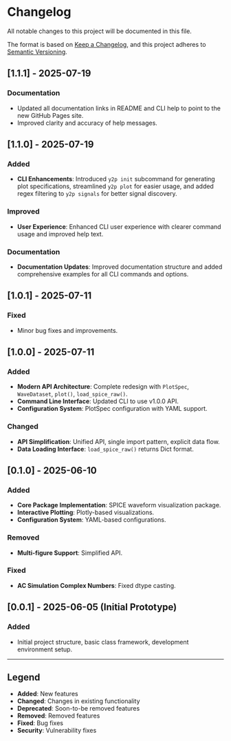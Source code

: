 # Changelog

All notable changes to this project will be documented in this file.

The format is based on [Keep a Changelog](https://keepachangelog.com/en/1.0.0/),
and this project adheres to [Semantic Versioning](https://semver.org/spec/v2.0.0.html).

## [1.1.1] - 2025-07-19

### Documentation
- Updated all documentation links in README and CLI help to point to the new GitHub Pages site.
- Improved clarity and accuracy of help messages.

## [1.1.0] - 2025-07-19

### Added
- **CLI Enhancements**: Introduced `y2p init` subcommand for generating plot specifications, streamlined `y2p plot` for easier usage, and added regex filtering to `y2p signals` for better signal discovery.

### Improved
- **User Experience**: Enhanced CLI user experience with clearer command usage and improved help text.

### Documentation
- **Documentation Updates**: Improved documentation structure and added comprehensive examples for all CLI commands and options.

## [1.0.1] - 2025-07-11

### Fixed
- Minor bug fixes and improvements.

## [1.0.0] - 2025-07-11

### Added
- **Modern API Architecture**: Complete redesign with `PlotSpec`, `WaveDataset`, `plot()`, `load_spice_raw()`.
- **Command Line Interface**: Updated CLI to use v1.0.0 API.
- **Configuration System**: PlotSpec configuration with YAML support.

### Changed
- **API Simplification**: Unified API, single import pattern, explicit data flow.
- **Data Loading Interface**: `load_spice_raw()` returns Dict format.

## [0.1.0] - 2025-06-10

### Added
- **Core Package Implementation**: SPICE waveform visualization package.
- **Interactive Plotting**: Plotly-based visualizations.
- **Configuration System**: YAML-based configurations.

### Removed
- **Multi-figure Support**: Simplified API.

### Fixed
- **AC Simulation Complex Numbers**: Fixed dtype casting.

## [0.0.1] - 2025-06-05 (Initial Prototype)

### Added
- Initial project structure, basic class framework, development environment setup.

---

## Legend

- **Added**: New features
- **Changed**: Changes in existing functionality  
- **Deprecated**: Soon-to-be removed features
- **Removed**: Removed features
- **Fixed**: Bug fixes
- **Security**: Vulnerability fixes 